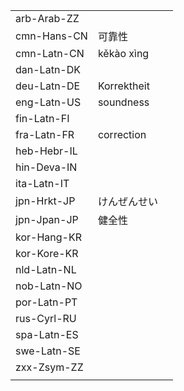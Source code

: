| | | |
|-|-|-|
| arb-Arab-ZZ |  |  |
| cmn-Hans-CN | 可靠性 |  |
| cmn-Latn-CN | kěkào xìng |  |
| dan-Latn-DK |  |  |
| deu-Latn-DE | Korrektheit |  |
| eng-Latn-US | soundness |  |
| fin-Latn-FI |  |  |
| fra-Latn-FR | correction |  |
| heb-Hebr-IL |  |  |
| hin-Deva-IN |  |  |
| ita-Latn-IT |  |  |
| jpn-Hrkt-JP | けんぜんせい |  |
| jpn-Jpan-JP | 健全性 |  |
| kor-Hang-KR |  |  |
| kor-Kore-KR |  |  |
| nld-Latn-NL |  |  |
| nob-Latn-NO |  |  |
| por-Latn-PT |  |  |
| rus-Cyrl-RU |  |  |
| spa-Latn-ES |  |  |
| swe-Latn-SE |  |  |
| zxx-Zsym-ZZ |  |  |
|  |  |  |